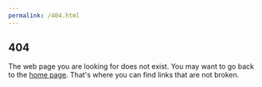 ```yaml
---
permalink: /404.html
---
```


## 404

The web page you are looking for does not exist. You may want to go back to the
[home page][home]. That's where you can find links that are not broken.

[home]: https://vecma-org.github.io/lnagb.js/
